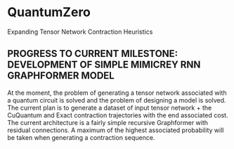 # QuantumZero
Expanding Tensor Network Contraction Heuristics

## PROGRESS TO CURRENT MILESTONE: DEVELOPMENT OF SIMPLE MIMICREY RNN GRAPHFORMER MODEL
At the moment, the problem of generating a tensor network associated with a quantum circuit is solved and the problem of designing a model is solved. 
The current plan is to generate a dataset of input tensor network + the CuQuantum and Exact contraction trajectories with the end associated cost. 
The current architecture is a fairly simple recursive Graphformer with residual connections. A maximum of the highest associated probability will be taken 
when generating a contraction sequence.
